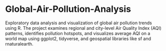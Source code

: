 # Global-Air-Pollution-Analysis
Exploratory data analysis and visualization of global air pollution trends using R. The project examines regional and city-level Air Quality Index (AQI) patterns, identifies pollution hotspots, and visualizes average AQI on a world map using ggplot2, tidyverse, and geospatial libraries like sf and rnaturalearth.
